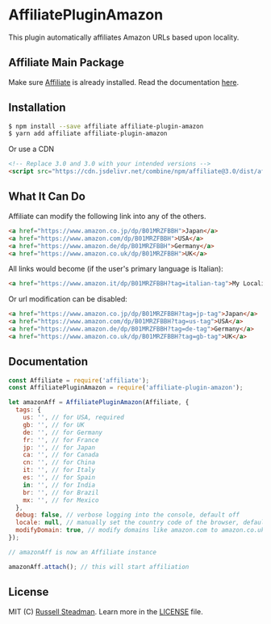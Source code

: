 # AffiliatePluginAmazon

This plugin automatically affiliates Amazon URLs based upon locality.

## Affiliate Main Package

Make sure [Affiliate](https://affiliate.js.org/) is already installed. Read the documentation [here](https://affiliate.js.org/).

## Installation

```bash
$ npm install --save affiliate affiliate-plugin-amazon
$ yarn add affiliate affiliate-plugin-amazon
```

Or use a CDN

```html
<!-- Replace 3.0 and 3.0 with your intended versions -->
<script src="https://cdn.jsdelivr.net/combine/npm/affiliate@3.0/dist/affiliate.js,npm/affiliate-plugin-amazon@3.0/dist/plugin.js"></script>
```

## What It Can Do

Affiliate can modify the following link into any of the others.

```html
<a href="https://www.amazon.co.jp/dp/B01MRZFBBH">Japan</a>
<a href="https://www.amazon.com/dp/B01MRZFBBH">USA</a>
<a href="https://www.amazon.de/dp/B01MRZFBBH">Germany</a>
<a href="https://www.amazon.co.uk/dp/B01MRZFBBH">UK</a>
```

All links would become (if the user's primary language is Italian):

```html
<a href="https://www.amazon.it/dp/B01MRZFBBH?tag=italian-tag">My Locality</a>
```

Or url modification can be disabled:

```html
<a href="https://www.amazon.co.jp/dp/B01MRZFBBH?tag=jp-tag">Japan</a>
<a href="https://www.amazon.com/dp/B01MRZFBBH?tag=us-tag">USA</a>
<a href="https://www.amazon.de/dp/B01MRZFBBH?tag=de-tag">Germany</a>
<a href="https://www.amazon.co.uk/dp/B01MRZFBBH?tag=gb-tag">UK</a>
```

## Documentation

```js
const Affiliate = require('affiliate');
const AffiliatePluginAmazon = require('affiliate-plugin-amazon');

let amazonAff = AffiliatePluginAmazon(Affiliate, {
  tags: {
    us: '', // for USA, required
    gb: '', // for UK
    de: '', // for Germany
    fr: '', // for France
    jp: '', // for Japan
    ca: '', // for Canada
    cn: '', // for China
    it: '', // for Italy
    es: '', // for Spain
    in: '', // for India
    br: '', // for Brazil
    mx: '', // for Mexico
  },
  debug: false, // verbose logging into the console, default off
  locale: null, // manually set the country code of the browser, default automatic
  modifyDomain: true, // modify domains like amazon.com to amazon.co.uk based on locale, default on
});

// amazonAff is now an Affiliate instance

amazonAff.attach(); // this will start affiliation
```

## License

MIT (C) [Russell Steadman](https://www.russellsteadman.com/?utm_source=aff_amz_repo&utm_medium=copyright). Learn more in the [LICENSE](https://github.com/russellsteadman/affiliate-plugin-amazon/blob/master/LICENSE) file.
